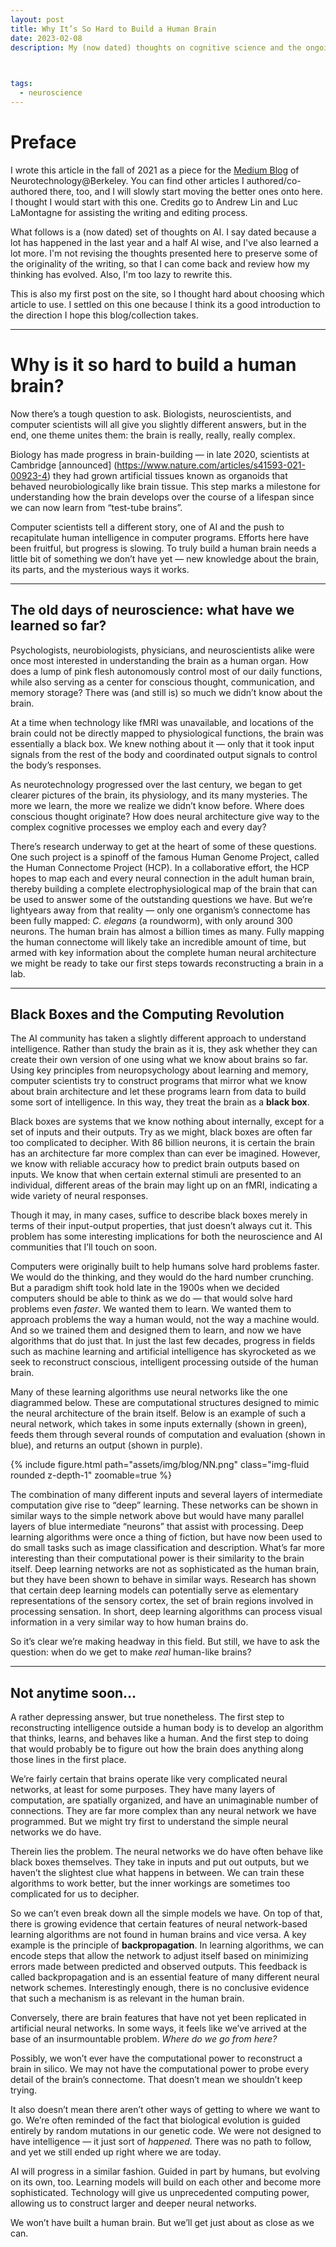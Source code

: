```yaml
---
layout: post
title: Why It’s So Hard to Build a Human Brain
date: 2023-02-08
description: My (now dated) thoughts on cognitive science and the ongoing efforts to create and improve artificial intelligence and deep learning
  


tags:
  - neuroscience
---
```



# Preface

I wrote this article in the fall of 2021 as a piece for the [Medium Blog](https://ucbneurotech.medium.com/) of Neurotechnology@Berkeley. You can find other articles I authored/co-authored there, too, and I will slowly start moving the better ones onto here. I thought I would start with this one. Credits go to Andrew Lin and Luc LaMontagne for assisting the writing and editing process.

What follows is a (now dated) set of thoughts on AI. I say dated because a lot has happened in the last year and a half AI wise, and I've also learned a lot more. I'm not revising the thoughts presented here to preserve some of the originality of the writing, so that I can come back and review how my thinking has evolved. Also, I'm too lazy to rewrite this. 

This is also my first post on the site, so I thought hard about choosing which article to use. I settled on this one because I think its a good introduction to the direction I hope this blog/collection takes.

----

# Why is it so hard to build a human brain?

Now there’s a tough question to ask. Biologists, neuroscientists, and computer scientists will all give you slightly different answers, but in the end, one theme unites them: the brain is really, really, really complex.

Biology has made progress in brain-building — in late 2020, scientists at Cambridge [announced] (https://www.nature.com/articles/s41593-021-00923-4) they had grown artificial tissues known as organoids that behaved neurobiologically like brain tissue. This step marks a milestone for understanding how the brain develops over the course of a lifespan since we can now learn from “test-tube brains”.

Computer scientists tell a different story, one of AI and the push to recapitulate human intelligence in computer programs. Efforts here have been fruitful, but progress is slowing. To truly build a human brain needs a little bit of something we don’t have yet — new knowledge about the brain, its parts, and the mysterious ways it works.

-----
## The old days of neuroscience: what have we learned so far?

Psychologists, neurobiologists, physicians, and neuroscientists alike were once most interested in understanding the brain as a human organ. How does a lump of pink flesh autonomously control most of our daily functions, while also serving as a center for conscious thought, communication, and memory storage? There was (and still is) so much we didn’t know about the brain.

At a time when technology like fMRI was unavailable, and locations of the brain could not be directly mapped to physiological functions, the brain was essentially a black box. We knew nothing about it — only that it took input signals from the rest of the body and coordinated output signals to control the body’s responses.

As neurotechnology progressed over the last century, we began to get clearer pictures of the brain, its physiology, and its many mysteries. The more we learn, the more we realize we didn’t know before. Where does conscious thought originate? How does neural architecture give way to the complex cognitive processes we employ each and every day?

There’s research underway to get at the heart of some of these questions. One such project is a spinoff of the famous Human Genome Project, called the Human Connectome Project (HCP). In a collaborative effort, the HCP hopes to map each and every neural connection in the adult human brain, thereby building a complete electrophysiological map of the brain that can be used to answer some of the outstanding questions we have. But we’re lightyears away from that reality — only one organism’s connectome has been fully mapped: *C. elegans* (a roundworm), with only around 300 neurons. The human brain has almost a billion times as many. Fully mapping the human connectome will likely take an incredible amount of time, but armed with key information about the complete human neural architecture we might be ready to take our first steps towards reconstructing a brain in a lab.

-----
## Black Boxes and the Computing Revolution

The AI community has taken a slightly different approach to understand intelligence. Rather than study the brain as it is, they ask whether they can create their own version of one using what we know about brains so far. Using key principles from neuropsychology about learning and memory, computer scientists try to construct programs that mirror what we know about brain architecture and let these programs learn from data to build some sort of intelligence. In this way, they treat the brain as a **black box**.

Black boxes are systems that we know nothing about internally, except for a set of inputs and their outputs. Try as we might, black boxes are often far too complicated to decipher. With 86 billion neurons, it is certain the brain has an architecture far more complex than can ever be imagined. However, we know with reliable accuracy how to predict brain outputs based on inputs. We know that when certain external stimuli are presented to an individual, different areas of the brain may light up on an fMRI, indicating a wide variety of neural responses.

Though it may, in many cases, suffice to describe black boxes merely in terms of their input-output properties, that just doesn’t always cut it. This problem has some interesting implications for both the neuroscience and AI communities that I’ll touch on soon.

Computers were originally built to help humans solve hard problems faster. We would do the thinking, and they would do the hard number crunching. But a paradigm shift took hold late in the 1900s when we decided computers should be able to think as we do — that would solve hard problems even *faster*. We wanted them to learn. We wanted them to approach problems the way a human would, not the way a machine would. And so we trained them and designed them to learn, and now we have algorithms that do just that. In just the last few decades, progress in fields such as machine learning and artificial intelligence has skyrocketed as we seek to reconstruct conscious, intelligent processing outside of the human brain.

Many of these learning algorithms use neural networks like the one diagrammed below. These are computational structures designed to mimic the neural architecture of the brain itself. Below is an example of such a neural network, which takes in some inputs externally (shown in green), feeds them through several rounds of computation and evaluation (shown in blue), and returns an output (shown in purple).

<div class="col-sm mt-2 mt-md-0" max-width=400px>
    {% include figure.html path="assets/img/blog/NN.png" class="img-fluid rounded z-depth-1" zoomable=true %}

</div>


The combination of many different inputs and several layers of intermediate computation give rise to “deep” learning. These networks can be shown in similar ways to the simple network above but would have many parallel layers of blue intermediate “neurons” that assist with processing. Deep learning algorithms were once a thing of fiction, but have now been used to do small tasks such as image classification and description. What’s far more interesting than their computational power is their similarity to the brain itself. Deep learning networks are not as sophisticated as the human brain, but they have been shown to behave in similar ways. Research has shown that certain deep learning models can potentially serve as elementary representations of the sensory cortex, the set of brain regions involved in processing sensation. In short, deep learning algorithms can process visual information in a very similar way to how human brains do.

So it’s clear we’re making headway in this field. But still, we have to ask the question: when do we get to make *real* human-like brains?

-----
## Not anytime soon…

A rather depressing answer, but true nonetheless. The first step to reconstructing intelligence outside a human body is to develop an algorithm that thinks, learns, and behaves like a human. And the first step to doing that would probably be to figure out how the brain does anything along those lines in the first place.

We’re fairly certain that brains operate like very complicated neural networks, at least for some purposes. They have many layers of computation, are spatially organized, and have an unimaginable number of connections. They are far more complex than any neural network we have programmed. But we might try first to understand the simple neural networks we do have.

Therein lies the problem. The neural networks we do have often behave like black boxes themselves. They take in inputs and put out outputs, but we haven’t the slightest clue what happens in between. We can train these algorithms to work better, but the inner workings are sometimes too complicated for us to decipher.

So we can’t even break down all the simple models we have. On top of that, there is growing evidence that certain features of neural network-based learning algorithms are not found in human brains and vice versa. A key example is the principle of **backpropagation**. In learning algorithms, we can encode steps that allow the network to adjust itself based on minimizing errors made between predicted and observed outputs. This feedback is called backpropagation and is an essential feature of many different neural network schemes. Interestingly enough, there is no conclusive evidence that such a mechanism is as relevant in the human brain.

Conversely, there are brain features that have not yet been replicated in artificial neural networks. In some ways, it feels like we’ve arrived at the base of an insurmountable problem. *Where do we go from here?*

Possibly, we won’t ever have the computational power to reconstruct a brain in silico. We may not have the computational power to probe every detail of the brain’s connectome. That doesn’t mean we shouldn’t keep trying.

It also doesn’t mean there aren’t other ways of getting to where we want to go. We’re often reminded of the fact that biological evolution is guided entirely by random mutations in our genetic code. We were not designed to have intelligence — it just sort of *happened.* There was no path to follow, and yet we still ended up right where we are today.

AI will progress in a similar fashion. Guided in part by humans, but evolving on its own, too. Learning models will build on each other and become more sophisticated. Technology will give us unprecedented computing power, allowing us to construct larger and deeper neural networks.

We won’t have built a human brain. But we’ll get just about as close as we can.

